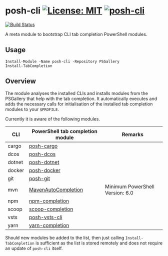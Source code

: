 # posh-cli [![License: MIT](https://img.shields.io/badge/License-MIT-yellow.svg)](https://opensource.org/licenses/MIT) [![posh-cli](https://img.shields.io/powershellgallery/v/posh-cli.svg?style=flat-square&label=posh-cli)](https://www.powershellgallery.com/packages/posh-cli/)

[![Build Status](https://dev.azure.com/christophbergmeister/posh-cli/_apis/build/status/bergmeister.posh-cli?branchName=master)](https://dev.azure.com/christophbergmeister/posh-cli/_build/latest?definitionId=41&branchName=master)

A meta module to bootstrap CLI tab completion PowerShell modules.

## Usage

```pwsh
Install-Module -Name posh-cli -Repository PSGallery
Install-TabCompletion
```

## Overview

The module analyses the installed CLIs and installs modules from the PSGallery that help with the tab completion. It automatically executes and adds the necessary calls for initialisation of the installed tab completion modules to your `$PROFILE`.

Currently it is aware of the following modules.

| CLI    | PowerShell tab completion module                                                      | Remarks                         |
| ------ | ------------------------------------------------------------------------------------- | ------------------------------- |
| cargo  | [posh-cargo](https://www.powershellgallery.com/packages/posh-cargo)                   |                                 |
| dcos   | [posh-dcos](https://www.powershellgallery.com/packages/posh-dcos)                     |                                 |
| dotnet | [posh-dotnet](https://www.powershellgallery.com/packages/posh-dotnet)                 |                                 |
| docker | [posh-docker](https://www.powershellgallery.com/packages/posh-docker)                 |                                 |
| git    | [posh-git](https://www.powershellgallery.com/packages/posh-git)                       |                                 |
| mvn    | [MavenAutoCompletion](https://www.powershellgallery.com/packages/MavenAutoCompletion) | Minimum PowerShell Version: 6.0 |
| npm    | [npm-completion](https://www.powershellgallery.com/packages/npm-completion)           |                                 |
| scoop  | [scoop-completion](https://www.powershellgallery.com/packages/scoop-completion)       |                                 |
| vsts   | [posh-vsts-cli](https://www.powershellgallery.com/packages/posh-vsts-cli)             |                                 |
| yarn   | [yarn-completion](https://www.powershellgallery.com/packages/yarn-completion)         |                                 |

Should new modules be added to the list, then just calling `Install-TabCompletion` is sufficient as the list is stored remotely and does not require an update of `posh-cli` itself.
